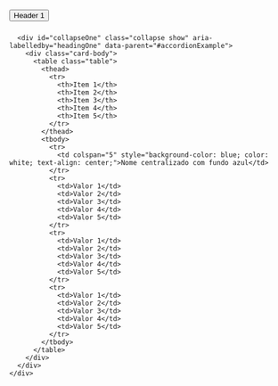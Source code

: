  <div class="accordion" id="accordionExample">
    <div class="card">
      <div class="card-header" id="headingOne">
        <h5 class="mb-0">
          <button class="btn btn-link" type="button" data-toggle="collapse" data-target="#collapseOne" aria-expanded="true" aria-controls="collapseOne">
            Header 1 <i class="fas fa-chevron-up"></i>
          </button>
        </h5>
      </div>

      <div id="collapseOne" class="collapse show" aria-labelledby="headingOne" data-parent="#accordionExample">
        <div class="card-body">
          <table class="table">
            <thead>
              <tr>
                <th>Item 1</th>
                <th>Item 2</th>
                <th>Item 3</th>
                <th>Item 4</th>
                <th>Item 5</th>
              </tr>
            </thead>
            <tbody>
              <tr>
                <td colspan="5" style="background-color: blue; color: white; text-align: center;">Nome centralizado com fundo azul</td>
              </tr>
              <tr>
                <td>Valor 1</td>
                <td>Valor 2</td>
                <td>Valor 3</td>
                <td>Valor 4</td>
                <td>Valor 5</td>
              </tr>
              <tr>
                <td>Valor 1</td>
                <td>Valor 2</td>
                <td>Valor 3</td>
                <td>Valor 4</td>
                <td>Valor 5</td>
              </tr>
              <tr>
                <td>Valor 1</td>
                <td>Valor 2</td>
                <td>Valor 3</td>
                <td>Valor 4</td>
                <td>Valor 5</td>
              </tr>
            </tbody>
          </table>
        </div>
      </div>
    </div>
  </div>
